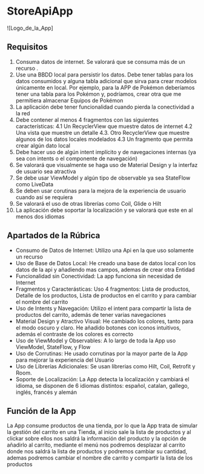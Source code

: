# StoreApiApp
![Logo_de_la_App]

## Requisitos
1. Consuma datos de internet. Se valorará que se consuma más de un recurso .
2. Use una BBDD local para persistir los datos. Debe tener tablas para los datos consumidos y alguna tabla adicional que sirva para crear modelos únicamente en local. Por ejemplo, para la APP de Pokémon deberíamos tener una tabla para los Pokémon y, podríamos, crear otra que me permitiera almacenar Equipos de Pokémon
3. La aplicación debe tener funcionalidad cuando pierda la conectividad a la red
4. Debe contener al menos 4 fragmentos con las siguientes características:
   4.1 Un RecyclerView que muestre datos de internet
   4.2 Una vista que muestre un detalle
   4.3. Otro RecyclerView que muestre algunos de los datos locales modelados
   4.3 Un fragmento que permita crear algún dato local
5. Debe hacer uso de algún intent implícito y de navegaciones internas (ya sea con intents o el componente de navegación)
6. Se valorará que visualmente se haga uso de Material Design y la interfaz de usuario sea atractiva
7. Se debe usar ViewModel y algún tipo de observable ya sea StateFlow como LiveData
8. Se deben usar corutinas para la mejora de la experiencia de usuario cuando así se requiera
9. Se valorará el uso de otras librerías como Coil, Glide o Hilt
10. La aplicación debe soportar la localización y se valorará que este en al menos dos idiomas

## Apartados de la Rúbrica
- Consumo de Datos de Internet: Utilizo una Api en la que uso solamente un recurso
- Uso de Base de Datos Local: He creado una base de datos local con los datos de la api y añadiendo mas campos, ademas de crear otra Entidad
- Funcionalidad sin Conectividad: La app funciona sin necesidad de Internet
- Fragmentos y Caracterásticas: Uso 4 fragmentos: Lista de productos, Detalle de los productos, Lista de productos en el carrito y para cambiar el nombre del carrito
- Uso de Intents y Navegación: Utilizo el intent para compartir la lista de productos del carrito, además de tener varias navegaciones
- Material Design y Atractivo Visual: He cambiado los colores, tanto para el modo oscuro y claro. He añadido botones con iconos intuitivos, además el contraste de los colores es correcto
- Uso de ViewModel y Observables: A lo largo de toda la App uso ViewModel, StateFlow, y Flow
- Uso de Corrutinas: He usado corrutinas por la mayor parte de la App para mejorar la experiencia del Usuario
- Uso de Librerías Adicionales: Se usan librerias como Hilt, Coil, Retrofit y Room.
- Soporte de Localización: La App detecta la localización y cambiará el idioma, se disponen de 6 idiomas distintos: español, catalan, gallego, inglés, francés y alemán


## Función de la App
La App consume productos de una tienda, por lo que la App trata de simular la gestión del carrito en una Tienda, al inicio sale la lista de productos y al clickar sobre ellos nos saldrá la información del producto y la opción de añadirlo al carrito, mediante el menú nos podremos desplazar al carrito donde nos saldrá la lista de productos y podremos cambiar su cantidad, ademas podremos cambiar el nombre dle carrito y compartir la lista de los productos
